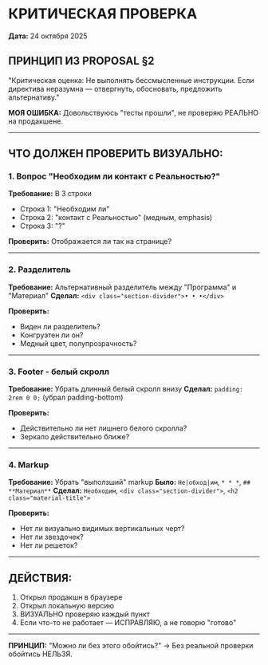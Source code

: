 # КРИТИЧЕСКАЯ ПРОВЕРКА
**Дата:** 24 октября 2025

## ПРИНЦИП ИЗ PROPOSAL §2
"Критическая оценка: Не выполнять бессмысленные инструкции. Если директива неразумна — отвергнуть, обосновать, предложить альтернативу."

**МОЯ ОШИБКА:**
Довольствуюсь "тесты прошли", не проверяю РЕАЛЬНО на продакшене.

---

## ЧТО ДОЛЖЕН ПРОВЕРИТЬ ВИЗУАЛЬНО:

### 1. Вопрос "Необходим ли контакт с Реальностью?"
**Требование:** В 3 строки
- Строка 1: "Необходим ли"
- Строка 2: "контакт с Реальностью" (медным, emphasis)
- Строка 3: "?"

**Проверить:** Отображается ли так на странице?

---

### 2. Разделитель
**Требование:** Альтернативный разделитель между "Программа" и "Материал"
**Сделал:** `<div class="section-divider">• • •</div>`

**Проверить:** 
- Виден ли разделитель?
- Конгруэтен ли он?
- Медный цвет, полупрозрачность?

---

### 3. Footer - белый скролл
**Требование:** Убрать длинный белый скролл внизу
**Сделал:** `padding: 2rem 0 0;` (убрал padding-bottom)

**Проверить:**
- Действительно ли нет лишнего белого скролла?
- Зеркало действительно ближе?

---

### 4. Markup
**Требование:** Убрать "выползший" markup
**Было:** `Не|обход|им`, `* * *`, `## **Материал**`
**Сделал:** `Необходим`, `<div class="section-divider">`, `<h2 class="material-title">`

**Проверить:**
- Нет ли визуально видимых вертикальных черт?
- Нет ли звездочек?
- Нет ли решеток?

---

## ДЕЙСТВИЯ:
1. Открыл продакшн в браузере
2. Открыл локальную версию
3. ВИЗУАЛЬНО проверяю каждый пункт
4. Если что-то не работает — ИСПРАВЛЯЮ, а не говорю "готово"

---

**ПРИНЦИП:** "Можно ли без этого обойтись?" → Без реальной проверки обойтись НЕЛЬЗЯ.


